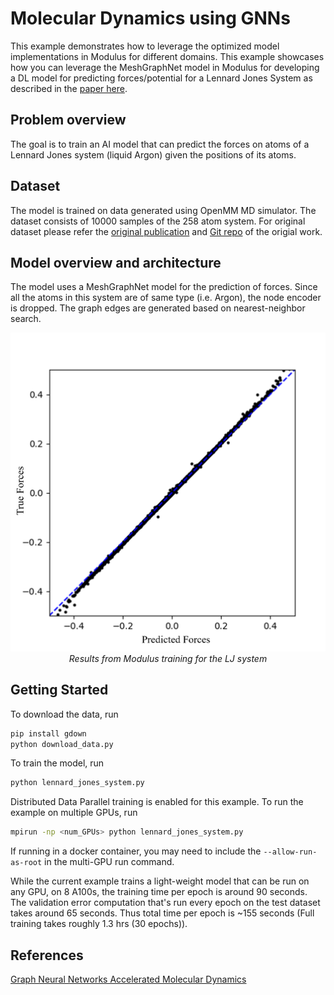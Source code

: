 # Molecular Dynamics using GNNs

This example demonstrates how to leverage the optimized model implementations in Modulus
for different domains. This example showcases how you can leverage the MeshGraphNet
model in Modulus for developing a DL model for predicting forces/potential for a Lennard
Jones System as described in the [paper here](https://arxiv.org/abs/2112.03383).

## Problem overview

The goal is to train an AI model that can predict the forces on atoms of a
Lennard Jones system (liquid Argon) given the positions of its atoms.

## Dataset

The model is trained on data generated using OpenMM MD simulator. The dataset consists
of 10000 samples of the 258 atom system. For original dataset please refer
the [original publication](https://arxiv.org/abs/2112.03383) and
[Git repo](https://github.com/BaratiLab/GAMD) of the origial work.

## Model overview and architecture

The model uses a MeshGraphNet model for the prediction of forces. Since all the atoms
in this system are of same type (i.e. Argon), the node encoder is dropped.
The graph edges are generated based on nearest-neighbor search.

<!-- markdownlint-disable -->
<p align="center">
  <img src="../../../docs/img/lj_system_modulus_results.png" alt="Results of LJ system"/>
  <br>
  <i>Results from Modulus training for the LJ system</i>
</p>
<!-- markdownlint-enable -->

## Getting Started

To download the data, run

```bash
pip install gdown
python download_data.py
```

To train the model, run

```bash
python lennard_jones_system.py
```

Distributed Data Parallel training is enabled for this example. To run the example on
multiple GPUs, run

```bash
mpirun -np <num_GPUs> python lennard_jones_system.py
```

If running in a docker container, you may need to include the `--allow-run-as-root` in
the multi-GPU run command.

While the current example trains a light-weight model that can be run on any GPU, on
8 A100s, the training time per epoch is around 90 seconds. The validation error
computation that's run every epoch on the test dataset takes around 65 seconds.
Thus total time per epoch is ~155 seconds (Full training takes roughly 1.3 hrs
(30 epochs)).

## References

[Graph Neural Networks Accelerated Molecular Dynamics](https://arxiv.org/pdf/2112.03383.pdf)
